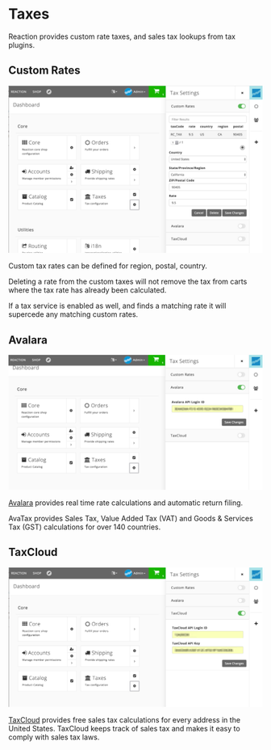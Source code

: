 # Taxes

Reaction provides custom rate taxes, and sales tax lookups from tax plugins.

## Custom Rates

![](/assets/admin-dashboard-taxes.png "Custom Tax Rate Configuration")

Custom tax rates can be defined for region, postal, country.

Deleting a rate from the custom taxes will not remove the tax from carts where the tax rate has already been calculated.

If a tax service is enabled as well, and finds a matching rate it will supercede any matching custom rates.

## Avalara

![](/assets/admin-dashboard-taxes-avalara.png "Avalara Configuration")

[Avalara](https://www.avalara.com/) provides real time rate calculations and automatic return filing.

AvaTax provides Sales Tax, Value Added Tax (VAT) and Goods & Services Tax (GST) calculations for over 140 countries.

## TaxCloud

![](/assets/admin-dashboard-taxes-taxcloud.png "TaxCloud Configuration")

[TaxCloud](https://taxcloud.net/) provides free sales tax calculations for every address in the United States. TaxCloud keeps track of sales tax and makes it easy to comply with sales tax laws.
